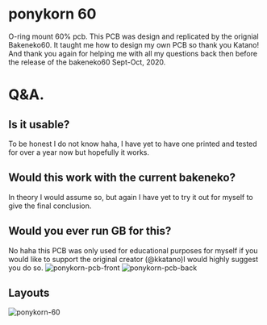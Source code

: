# ponykorn 60
 O-ring mount 60% pcb. This PCB was design and replicated by the orignial Bakeneko60. It taught me how to design my own PCB so thank you Katano! And thank you
 again for helping me with all my questions back then before the release of the bakeneko60 Sept-Oct, 2020.
 
 # Q&A.
  ## Is it usable?
  To be honest I do not know haha, I have yet to have one printed and tested for over a year now but hopefully it works.
  ## Would this work with the current bakeneko?
  In theory I would assume so, but again I have yet to try it out for myself to give the final conclusion.
  ## Would you ever run GB for this?
  No haha this PCB was only used for educational purposes for myself if you would like to support the original creator 
  (@kkatano)I would highly suggest you do so.
![ponykorn-pcb-front](https://user-images.githubusercontent.com/70003591/95683874-d6795d80-0bbb-11eb-940d-a11087f45319.png)
![ponykorn-pcb-back](https://user-images.githubusercontent.com/70003591/95683872-d5e0c700-0bbb-11eb-93bc-0006b7c73a32.png)
## Layouts
![ponykorn-60](https://user-images.githubusercontent.com/70003591/95683861-c497ba80-0bbb-11eb-929a-4082eb23bcbf.png)
